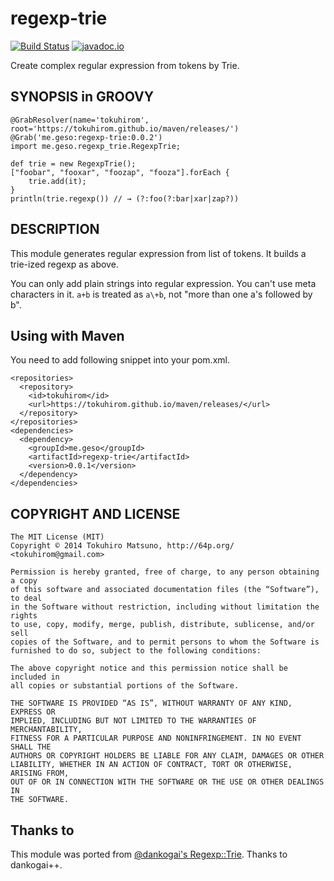 regexp-trie
===========

[![Build Status](https://travis-ci.org/tokuhirom/regexp-trie.svg?branch=master)](https://travis-ci.org/tokuhirom/regexp-trie)
[![javadoc.io](https://javadocio-badges.herokuapp.com/me.geso/regexp-trie/badge.svg)](https://javadocio-badges.herokuapp.com/me.geso/regexp-trie)


Create complex regular expression from tokens by Trie.

## SYNOPSIS in GROOVY

	@GrabResolver(name='tokuhirom', root='https://tokuhirom.github.io/maven/releases/')
	@Grab('me.geso:regexp-trie:0.0.2')
	import me.geso.regexp_trie.RegexpTrie;

	def trie = new RegexpTrie();
	["foobar", "fooxar", "foozap", "fooza"].forEach {
		trie.add(it);
	}
	println(trie.regexp()) // → (?:foo(?:bar|xar|zap?))

## DESCRIPTION

This module generates regular expression from list of tokens.
It builds a trie-ized regexp as above.

You can only add plain strings into regular expression. You can't use meta characters in it. `a+b` is treated as `a\+b`, not "more than one a's followed by b".

## Using with Maven

You need to add following snippet into your pom.xml.

	<repositories>
	  <repository>
		<id>tokuhirom</id>
		<url>https://tokuhirom.github.io/maven/releases/</url>
	  </repository>
	</repositories>
	<dependencies>
	  <dependency>
		<groupId>me.geso</groupId>
		<artifactId>regexp-trie</artifactId>
		<version>0.0.1</version>
	  </dependency>
	</dependencies>

## COPYRIGHT AND LICENSE

	The MIT License (MIT)
	Copyright © 2014 Tokuhiro Matsuno, http://64p.org/ <tokuhirom@gmail.com>

	Permission is hereby granted, free of charge, to any person obtaining a copy
	of this software and associated documentation files (the “Software”), to deal
	in the Software without restriction, including without limitation the rights
	to use, copy, modify, merge, publish, distribute, sublicense, and/or sell
	copies of the Software, and to permit persons to whom the Software is
	furnished to do so, subject to the following conditions:

	The above copyright notice and this permission notice shall be included in
	all copies or substantial portions of the Software.

	THE SOFTWARE IS PROVIDED “AS IS”, WITHOUT WARRANTY OF ANY KIND, EXPRESS OR
	IMPLIED, INCLUDING BUT NOT LIMITED TO THE WARRANTIES OF MERCHANTABILITY,
	FITNESS FOR A PARTICULAR PURPOSE AND NONINFRINGEMENT. IN NO EVENT SHALL THE
	AUTHORS OR COPYRIGHT HOLDERS BE LIABLE FOR ANY CLAIM, DAMAGES OR OTHER
	LIABILITY, WHETHER IN AN ACTION OF CONTRACT, TORT OR OTHERWISE, ARISING FROM,
	OUT OF OR IN CONNECTION WITH THE SOFTWARE OR THE USE OR OTHER DEALINGS IN
	THE SOFTWARE.

## Thanks to

This module was ported from [@dankogai's Regexp::Trie](https://metacpan.org/pod/Regexp::Trie). Thanks to dankogai++.
